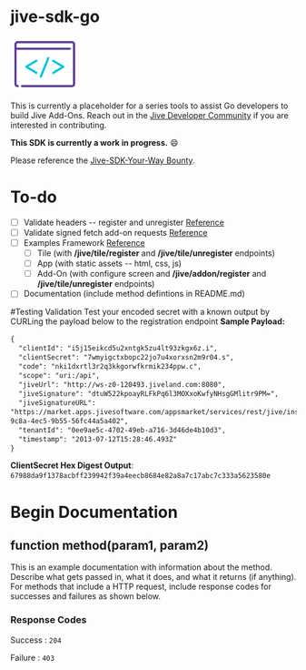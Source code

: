 # jive-sdk-go
![Alt](/dev_logo.png "Jive Developer Logo")

This is currently a placeholder for a series tools to assist Go developers to build Jive Add-Ons. Reach out in the [Jive Developer Community](community.jivesoftware.com/community/developer) if you are interested in contributing.

**This SDK is currently a work in progress.** :smile:

Please reference the [Jive-SDK-Your-Way Bounty](https://community.jivesoftware.com/community/developer/blog/2015/11/03/jive-sdk-your-way-contribute-an-sdk-and-get-paid).

# To-do
- [ ] Validate headers -- register and unregister [Reference](https://community.jivesoftware.com/docs/DOC-99941#jive_content_id_Ensure_Register_Calls_are_Coming_from_a_Genuine_Jive_Instance)
- [ ] Validate signed fetch add-on requests [Reference](https://community.jivesoftware.com/docs/DOC-156557)
- [ ] Examples Framework [Reference](https://community.jivesoftware.com/docs/DOC-99941)
  - [ ] Tile (with **/jive/tile/register** and **/jive/tile/unregister** endpoints)
  - [ ] App (with static assets -- html, css, js)
  - [ ] Add-On (with configure screen and **/jive/addon/register** and **/jive/tile/unregister** endpoints)
- [ ] Documentation (include method defintions in README.md)

#Testing Validation
Test your encoded secret with a known output by CURLing the payload below to the registration endpoint
  **Sample Payload:**
```
{  
  "clientId": "i5j15eikcd5u2xntgk5zu4lt93zkgx6z.i",
  "clientSecret": "7wmyigctxbopc22jo7u4xorxsn2m9r04.s",
  "code": "nki1dxrtl3r2q3kkgorwfkrmik234ppw.c",
  "scope": "uri:/api",
  "jiveUrl": "http://ws-z0-120493.jiveland.com:8080",
  "jiveSignature": "dtuW522kpoayRLFkPq6l3MOXxoKwfyNHsgGMlitr9PM=",
  "jiveSignatureURL": "https://market.apps.jivesoftware.com/appsmarket/services/rest/jive/instance/validation/29c38d1a-9c8a-4ec5-9b55-56fc44a5a402",
  "tenantId": "0ee9ae5c-4702-49eb-a716-3d46de4b10d3",
  "timestamp": "2013-07-12T15:28:46.493Z"  
}
```

**ClientSecret Hex Digest Output**:
`67988da9f1378acbff239942f39a4eecb8684e82a8a7c17abc7c333a5623580e`


# Begin Documentation
## function method(param1, param2)
This is an example documentation with information about the method. Describe what gets passed in, what it does, and what it returns (if anything).
For methods that include a HTTP request, include response codes for successes and failures as shown below.

### Response Codes
Success : `204`

Failure : `403`